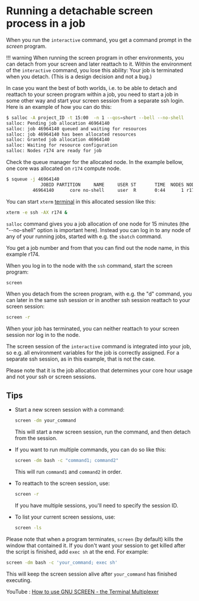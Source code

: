 # Running a detachable screen process in a job

When you run the `interactive` command, you get a command prompt in the _screen_ program.

!!! warning
    When running the screen program in other environments, you can detach from your screen and later reattach to it. Within the environment of the `interactive` command, you lose this ability: Your job is terminated when you detach. (This is a design decision and not a bug.)

In case you want the best of both worlds, i.e. to be able to detach and reattach to your screen program within a job, you need to start a job in some other way and start your screen session from a separate ssh login. Here is an example of how you can do this:

```bash
$ salloc -A project_ID -t 15:00  -n 1 --qos=short --bell --no-shell
salloc: Pending job allocation 46964140
salloc: job 46964140 queued and waiting for resources
salloc: job 46964140 has been allocated resources
salloc: Granted job allocation 46964140
salloc: Waiting for resource configuration
salloc: Nodes r174 are ready for job
```

Check the queue manager for the allocated node. In the example bellow, one core was allocated on `r174` compute node.

```bash
$ squeue -j 46964140
             JOBID PARTITION     NAME     USER ST       TIME  NODES NODELIST(REASON)
          46964140      core no-shell     user  R       0:44      1 r174
```

You can start `xterm` [terminal](../software/terminal.md) in this allocated session like this:

```bash
xterm -e ssh -AX r174 &
```

`salloc` command gives you a job allocation of one node for 15 minutes (the "--no-shell" option is important here). Instead you can log in to any node of any of your running jobs, started with e.g. the `sbatch` command.

You get a job number and from that you can find out the node name, in this example r174.

When you log in to the node with the `ssh` command, start the screen program:

```bash
screen
```

When you detach from the screen program, with e.g. the "d" command, you can later in the same ssh session or in another ssh session reattach to your screen session:

```bash
screen -r
```

When your job has terminated, you can neither reattach to your screen session nor log in to the node.

The screen session of the `interactive` command is integrated into your job, so e.g. all environment variables for the job is correctly assigned. For a separate ssh session, as in this example, that is not the case.

Please note that it is the job allocation that determines your core hour usage and not your ssh or screen sessions.

## Tips

- Start a new screen session with a command:

    ```bash
    screen -dm your_command
    ```

    This will start a new screen session, run the command, and then detach from the session.

- If you want to run multiple commands, you can do so like this:

    ```bash
    screen -dm bash -c "command1; command2"
    ```

    This will run `command1` and `command2` in order.

- To reattach to the screen session, use:

    ```bash
    screen -r
    ```

    If you have multiple sessions, you'll need to specify the session ID.

- To list your current screen sessions, use:

    ```bash
    screen -ls
    ```

Please note that when a program terminates, `screen` (by default) kills the window that contained it. If you don't want your session to get killed after the script is finished, add `exec sh` at the end. For example:

```bash
screen -dm bash -c 'your_command; exec sh'
```

This will keep the screen session alive after `your_command` has finished executing.

YouTube : [How to use GNU SCREEN - the Terminal Multiplexer](https://www.youtube.com/watch?v=I4xVn6Io5Nw)
